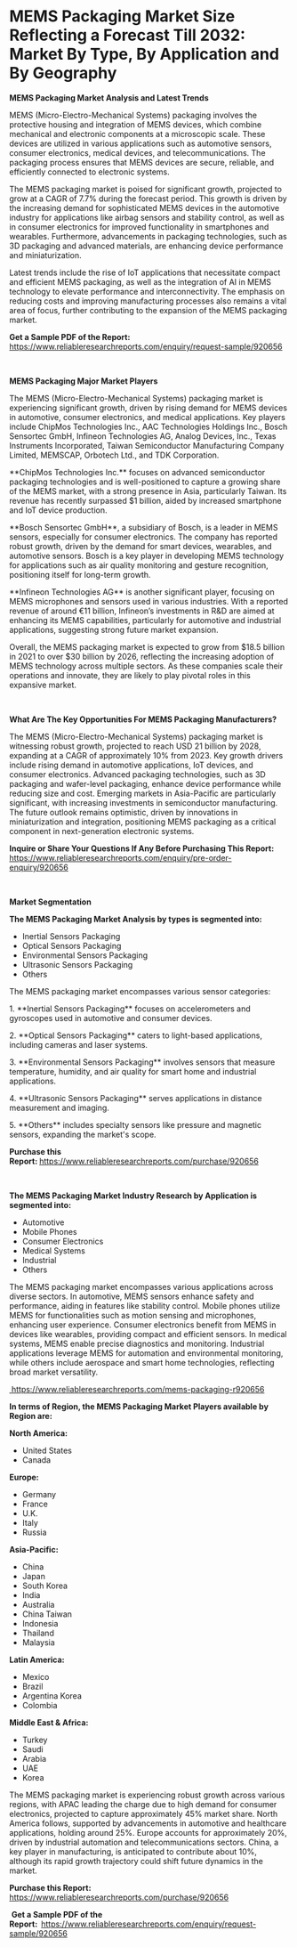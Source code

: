 <p><h1>MEMS Packaging Market Size Reflecting a Forecast Till 2032: Market By Type, By Application and By Geography</h1></p><p><strong>MEMS Packaging Market Analysis and Latest Trends</strong></p>
<p><p>MEMS (Micro-Electro-Mechanical Systems) packaging involves the protective housing and integration of MEMS devices, which combine mechanical and electronic components at a microscopic scale. These devices are utilized in various applications such as automotive sensors, consumer electronics, medical devices, and telecommunications. The packaging process ensures that MEMS devices are secure, reliable, and efficiently connected to electronic systems.</p><p>The MEMS packaging market is poised for significant growth, projected to grow at a CAGR of 7.7% during the forecast period. This growth is driven by the increasing demand for sophisticated MEMS devices in the automotive industry for applications like airbag sensors and stability control, as well as in consumer electronics for improved functionality in smartphones and wearables. Furthermore, advancements in packaging technologies, such as 3D packaging and advanced materials, are enhancing device performance and miniaturization.</p><p>Latest trends include the rise of IoT applications that necessitate compact and efficient MEMS packaging, as well as the integration of AI in MEMS technology to elevate performance and interconnectivity. The emphasis on reducing costs and improving manufacturing processes also remains a vital area of focus, further contributing to the expansion of the MEMS packaging market.</p></p>
<p><strong>Get a Sample PDF of the Report:&nbsp;</strong> <a href="https://www.reliableresearchreports.com/enquiry/request-sample/920656?utm_campaign=2098&utm_medium=2&utm_source=Github&utm_content=ia&utm_term=17042025&utm_id=mems-packaging">https://www.reliableresearchreports.com/enquiry/request-sample/920656</a></p>
<p>&nbsp;</p>
<p><strong>MEMS Packaging Major Market Players</strong></p>
<p><p>The MEMS (Micro-Electro-Mechanical Systems) packaging market is experiencing significant growth, driven by rising demand for MEMS devices in automotive, consumer electronics, and medical applications. Key players include ChipMos Technologies Inc., AAC Technologies Holdings Inc., Bosch Sensortec GmbH, Infineon Technologies AG, Analog Devices, Inc., Texas Instruments Incorporated, Taiwan Semiconductor Manufacturing Company Limited, MEMSCAP, Orbotech Ltd., and TDK Corporation.</p><p>**ChipMos Technologies Inc.** focuses on advanced semiconductor packaging technologies and is well-positioned to capture a growing share of the MEMS market, with a strong presence in Asia, particularly Taiwan. Its revenue has recently surpassed $1 billion, aided by increased smartphone and IoT device production.</p><p>**Bosch Sensortec GmbH**, a subsidiary of Bosch, is a leader in MEMS sensors, especially for consumer electronics. The company has reported robust growth, driven by the demand for smart devices, wearables, and automotive sensors. Bosch is a key player in developing MEMS technology for applications such as air quality monitoring and gesture recognition, positioning itself for long-term growth.</p><p>**Infineon Technologies AG** is another significant player, focusing on MEMS microphones and sensors used in various industries. With a reported revenue of around €11 billion, Infineon’s investments in R&D are aimed at enhancing its MEMS capabilities, particularly for automotive and industrial applications, suggesting strong future market expansion.</p><p>Overall, the MEMS packaging market is expected to grow from $18.5 billion in 2021 to over $30 billion by 2026, reflecting the increasing adoption of MEMS technology across multiple sectors. As these companies scale their operations and innovate, they are likely to play pivotal roles in this expansive market.</p></p>
<p>&nbsp;</p>
<p><strong>What Are The Key Opportunities For MEMS Packaging Manufacturers?</strong></p>
<p><p>The MEMS (Micro-Electro-Mechanical Systems) packaging market is witnessing robust growth, projected to reach USD 21 billion by 2028, expanding at a CAGR of approximately 10% from 2023. Key growth drivers include rising demand in automotive applications, IoT devices, and consumer electronics. Advanced packaging technologies, such as 3D packaging and wafer-level packaging, enhance device performance while reducing size and cost. Emerging markets in Asia-Pacific are particularly significant, with increasing investments in semiconductor manufacturing. The future outlook remains optimistic, driven by innovations in miniaturization and integration, positioning MEMS packaging as a critical component in next-generation electronic systems.</p></p>
<p><strong>Inquire or Share Your Questions If Any Before Purchasing This Report:</strong> <a href="https://www.reliableresearchreports.com/enquiry/pre-order-enquiry/920656?utm_campaign=2098&utm_medium=2&utm_source=Github&utm_content=ia&utm_term=17042025&utm_id=mems-packaging">https://www.reliableresearchreports.com/enquiry/pre-order-enquiry/920656</a></p>
<p>&nbsp;</p>
<p><strong>Market Segmentation</strong></p>
<p><strong>The MEMS Packaging Market Analysis by types is segmented into:</strong></p>
<p><ul><li>Inertial Sensors Packaging</li><li>Optical Sensors Packaging</li><li>Environmental Sensors Packaging</li><li>Ultrasonic Sensors Packaging</li><li>Others</li></ul></p>
<p><p>The MEMS packaging market encompasses various sensor categories: </p><p>1. **Inertial Sensors Packaging** focuses on accelerometers and gyroscopes used in automotive and consumer devices.</p><p>2. **Optical Sensors Packaging** caters to light-based applications, including cameras and laser systems.</p><p>3. **Environmental Sensors Packaging** involves sensors that measure temperature, humidity, and air quality for smart home and industrial applications.</p><p>4. **Ultrasonic Sensors Packaging** serves applications in distance measurement and imaging.</p><p>5. **Others** includes specialty sensors like pressure and magnetic sensors, expanding the market's scope.</p></p>
<p><strong>Purchase this Report:&nbsp;</strong><a href="https://www.reliableresearchreports.com/purchase/920656?utm_campaign=2098&utm_medium=2&utm_source=Github&utm_content=ia&utm_term=17042025&utm_id=mems-packaging">https://www.reliableresearchreports.com/purchase/920656</a></p>
<p>&nbsp;</p>
<p><strong>The MEMS Packaging Market Industry Research by Application is segmented into:</strong></p>
<p><ul><li>Automotive</li><li>Mobile Phones</li><li>Consumer Electronics</li><li>Medical Systems</li><li>Industrial</li><li>Others</li></ul></p>
<p><p>The MEMS packaging market encompasses various applications across diverse sectors. In automotive, MEMS sensors enhance safety and performance, aiding in features like stability control. Mobile phones utilize MEMS for functionalities such as motion sensing and microphones, enhancing user experience. Consumer electronics benefit from MEMS in devices like wearables, providing compact and efficient sensors. In medical systems, MEMS enable precise diagnostics and monitoring. Industrial applications leverage MEMS for automation and environmental monitoring, while others include aerospace and smart home technologies, reflecting broad market versatility.</p></p>
<p><a href="https://www.reliableresearchreports.com/mems-packaging-r920656?utm_campaign=2098&utm_medium=2&utm_source=Github&utm_content=ia&utm_term=17042025&utm_id=mems-packaging">&nbsp;https://www.reliableresearchreports.com/mems-packaging-r920656</a></p>
<p><strong>In terms of Region, the MEMS Packaging Market Players available by Region are:</strong></p>
<p>
    <p> <strong> North America: </strong>
        <ul>
            <li>United States</li>
            <li>Canada</li>
        </ul>
        </p> 
    <p> <strong> Europe: </strong>
        <ul>
            <li>Germany</li>
            <li>France</li>
            <li>U.K.</li>
            <li>Italy</li>
            <li>Russia</li>
        </ul>
        </p> 
    <p> <strong> Asia-Pacific: </strong>
        <ul>
            <li>China</li>
            <li>Japan</li>
            <li>South Korea</li>
            <li>India</li>
            <li>Australia</li>
            <li>China Taiwan</li>
            <li>Indonesia</li>
            <li>Thailand</li>
            <li>Malaysia</li>
        </ul>
        </p> 
    <p> <strong> Latin America: </strong>
        <ul>
            <li>Mexico</li>
            <li>Brazil</li>
            <li>Argentina Korea</li>
            <li>Colombia</li>
        </ul>
        </p> 
    <p> <strong> Middle East & Africa: </strong>
        <ul>
            <li>Turkey</li>
            <li>Saudi</li>
            <li>Arabia</li>
            <li>UAE</li>
            <li>Korea</li>
        </ul>
    </p>
    </p>
<p><p>The MEMS packaging market is experiencing robust growth across various regions, with APAC leading the charge due to high demand for consumer electronics, projected to capture approximately 45% market share. North America follows, supported by advancements in automotive and healthcare applications, holding around 25%. Europe accounts for approximately 20%, driven by industrial automation and telecommunications sectors. China, a key player in manufacturing, is anticipated to contribute about 10%, although its rapid growth trajectory could shift future dynamics in the market.</p></p>
<p><strong>Purchase this Report: </strong><a href="https://www.reliableresearchreports.com/purchase/920656?utm_campaign=2098&utm_medium=2&utm_source=Github&utm_content=ia&utm_term=17042025&utm_id=mems-packaging">https://www.reliableresearchreports.com/purchase/920656</a></p>
<p>&nbsp;<strong>Get a Sample PDF of the Report:&nbsp;&nbsp;</strong><a href="https://www.reliableresearchreports.com/enquiry/request-sample/920656?utm_campaign=2098&utm_medium=2&utm_source=Github&utm_content=ia&utm_term=17042025&utm_id=mems-packaging">https://www.reliableresearchreports.com/enquiry/request-sample/920656</a></p>
<p><strong></strong></p>
<p><p></p><p></p><p></p></p>